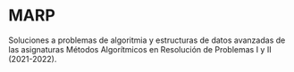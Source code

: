 # MARP
 Soluciones a problemas de algoritmia y estructuras de datos avanzadas de las asignaturas Métodos Algorítmicos en Resolución de Problemas I y II (2021-2022).
